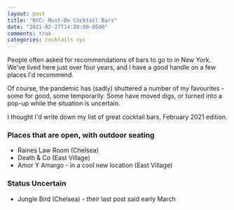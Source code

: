 ```yaml
---
layout: post
title: "NYC: Must-Do Cocktail Bars"
date: "2021-02-27T14:20:00-0500"
comments: true
categories: cocktails nyc
---
```


People often asked for recommendations of bars to go to in New York. We've lived here just over four years, and I have a good handle on a few places I'd recommend.

Of course, the pandemic has (sadly) shuttered a number of my favourites - some for good, some temporarily. Some have moved digs, or turned into a pop-up while the situation is uncertain.

I thought I'd write down my list of great cocktail bars, February 2021 edition.

### Places that are open, with outdoor seating
- Raines Law Room (Chelsea)
- Death & Co (East Village)
- Amor Y Amargo - in a cool new location (East Village)

### Status Uncertain
- Jungle Bird (Chelsea) - their last post said early March